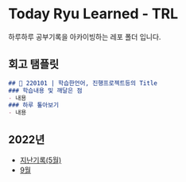 # Today Ryu Learned - TRL
하루하루 공부기록을 아카이빙하는 레포 폴더 입니다.

## 회고 탬플릿
```markdown
## 🐤 220101 | 학습한언어, 진행프로젝트등의 Title
### 학습내용 및 깨달은 점
- 내용
### 하루 톺아보기
- 내용
```
## 2022년
- [지난기록(5월)](https://github.com/ryungom/TIL/blob/master/TRL/05/README.md)
- [9월](https://github.com/ryungom/TIL/blob/master/TRL/09/README.md)